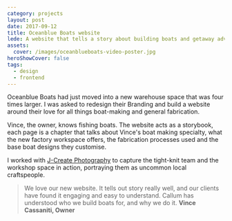 ```yaml
---
category: projects
layout: post
date: 2017-09-12
title: Oceanblue Boats website
lede: A website that tells a story about building boats and getaway adventures.
assets: 
  cover: /images/oceanblueboats-video-poster.jpg
heroShowCover: false
tags: 
  - design
  - frontend
---
```


Oceanblue Boats had just moved into a new warehouse space that was four times larger. I was asked to redesign their Branding and build a website around their love for all things boat-making and general fabrication.

<Media ratio="1039/1500" image="/images/oceanblueboats-video-poster.jpg" />

<Media ratio="708/1500" image="/images/oceanblueboats-mobile-screens-dark.png" />

<!-- <MediaVideo src="/images/oceanblueboats-desktop-video.mp4" /> -->

Vince, the owner, knows fishing boats. The website acts as a storybook, each page is a chapter that talks about Vince's boat making specialty, what the new factory workspace offers, the fabrication processes used and the base boat designs they customise.

I worked with [J-Create Photography](http://j-create.com.au/) to capture the tight-knit team and the workshop space in action, portraying them as uncommon local craftspeople.

> We love our new website. It tells out story really well, and our clients have found it engaging and easy to understand. Callum has understood who we build boats for, and why we do it. **Vince Cassaniti, Owner**

<MediaVideo frame src="287001487" ratio="540/779" />

<!-- <Media ratio="3389/1560" frame image="/images/oceanblueboats-layout-d.jpg" /> -->

<!-- Over time, we'll continue to document their boat-making and improve the website to suit their audience. This will leave Vince & his crew with more time to do what they do best. -->

<!-- @[MarkdownNote](note="Frontend development done in collaboration with <a href='https://github.com/BarryPH'> Barry Phillip Hall.</a>") -->

<PostButton link="https://oceanblueboats.com.au" label="Visit Oceanblue Boats" />

<script>
import Media from "../../src/components/Media";
import MediaVideo from "../../src/components/MediaVideo";
import PostButton from "../../src/components/PostButton";
export default {
  components: {
    Media,
    MediaVideo,
    PostButton
  }
}
</script>
